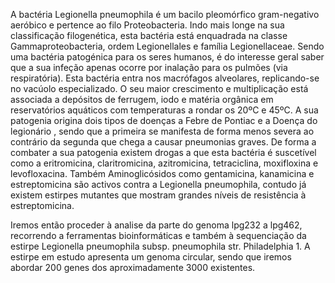 A bactéria Legionella pneumophila é um bacilo pleomórfico gram-negativo aeróbico e pertence ao filo Proteobacteria. Indo mais longe na sua classificação filogenética, esta bactéria está enquadrada na classe Gammaproteobacteria, ordem Legionellales e família Legionellaceae. Sendo uma bactéria patogénica para os seres humanos, é do interesse geral saber que a sua infeção apenas ocorre por inalação para os pulmões (via respiratória). Esta bactéria entra nos macrófagos alveolares, replicando-se no vacúolo especializado. O seu maior crescimento e multiplicação está associada a depósitos de ferrugem, iodo e matéria orgânica em reservatórios aquáticos com temperaturas a rondar os 20ºC e 45ºC. A sua patogenia origina dois tipos de doenças a Febre de Pontiac e a Doença do legionário , sendo que a primeira se manifesta de forma menos severa ao contrário da segunda que chega a causar pneumonias graves. De forma a combater a sua patogenia existem drogas a que esta bactéria é suscetível como a eritromicina, claritromicina, azitromicina, tetraciclina, moxifloxina e levofloxacina. Também Aminoglicósidos como gentamicina, kanamicina e estreptomicina são activos contra a Legionella pneumophila, contudo já existem estirpes mutantes que mostram grandes níveis de resistência à estreptomicina.

Iremos então proceder à analise da parte do genoma lpg232 a lpg462, recorrendo a ferramentas bioinformáticas e também à sequenciação da estirpe Legionella pneumophila subsp. pneumophila str. Philadelphia 1. A estirpe em estudo apresenta um genoma circular, sendo que iremos abordar 200 genes dos aproximadamente 3000 existentes.

